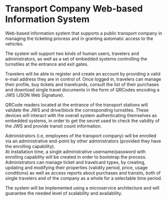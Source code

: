 # Transport Company Web-based Information System

Web-based information system that supports a public transport company in managing the ticketing process and in granting automatic access to the vehicles.

The system will support two kinds of human users, travelers and administrators, as well as a set of embedded systems controlling the turnstiles at the entrance and exit gates.

Travelers will be able to register and create an account by providing a valid e-mail address they are in control of. Once logged in, travelers can manage their profile, buy tickets and travelcards, consult the list of their purchases and download single travel documents in the form of QRCodes encoding a JWS (JSON Web Signature).

QRCode readers located at the entrance of the transport stations will validate the JWS and drive/block the corresponding turnstiles. These devices will interact with the overall system authenticating themselves as embedded systems, in order to get the secret used to check the validity of the JWS and provide transit count information.

Administrators (i.e, employees of the transport company) will be enrolled via an administrative end-point by other administrators (provided they have the enrolling capability).  
At installation time, a single administrative username/password with enrolling capability will be created in order to bootstrap the process.  
Administrators can manage ticket and travelcard types, by creating, updating and modifying their properties (validity period, price, usage conditions) as well as access reports about purchases and transits, both of single travelers and of the company as a whole for a selectable time period.

The system will be implemented using a microservice architecture and will guarantee the needed level of scalability and availability.
